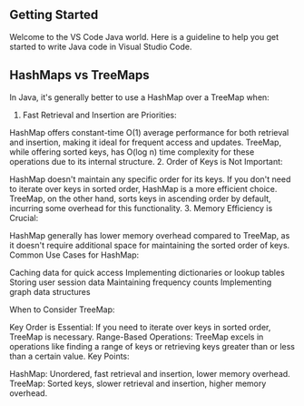 ## Getting Started

Welcome to the VS Code Java world. Here is a guideline to help you get started to write Java code in Visual Studio Code.

## HashMaps vs TreeMaps

In Java, it's generally better to use a HashMap over a TreeMap when:

1. Fast Retrieval and Insertion are Priorities:

HashMap offers constant-time O(1) average performance for both retrieval and insertion, making it ideal for frequent access and updates.
TreeMap, while offering sorted keys, has O(log n) time complexity for these operations due to its internal structure.
2. Order of Keys is Not Important:

HashMap doesn't maintain any specific order for its keys. If you don't need to iterate over keys in sorted order, HashMap is a more efficient choice.
TreeMap, on the other hand, sorts keys in ascending order by default, incurring some overhead for this functionality.
3. Memory Efficiency is Crucial:

HashMap generally has lower memory overhead compared to TreeMap, as it doesn't require additional space for maintaining the sorted order of keys.
Common Use Cases for HashMap:

Caching data for quick access
Implementing dictionaries or lookup tables
Storing user session data
Maintaining frequency counts
Implementing graph data structures

When to Consider TreeMap:

Key Order is Essential: If you need to iterate over keys in sorted order, TreeMap is necessary.
Range-Based Operations: TreeMap excels in operations like finding a range of keys or retrieving keys greater than or less than a certain value.
Key Points:

HashMap: Unordered, fast retrieval and insertion, lower memory overhead.
TreeMap: Sorted keys, slower retrieval and insertion, higher memory overhead.
